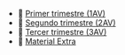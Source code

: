 - 🔹 [Primer trimestre (1AV)](UNIDADES/1AV/)
- 🔹 [Segundo trimestre (2AV)](UNIDADES/2AV/)
- 🔹 [Tercer trimestre (3AV)](UNIDADES/3AV/)
- 📂 [Material Extra](UNIDADES/EXTRA/)